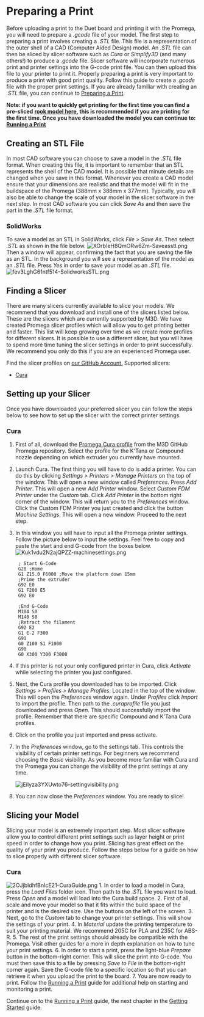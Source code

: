 # Preparing a Print

Before uploading a print to the Duet board and printing it with the Promega, you will need to prepare a _.gcode_ file of your model. The first step to preparing a print involves creating a _.STL_ file. This file is a representation of the outer shell of a CAD \(Computer Aided Design\) model. An _.STL_ file can then be sliced by slicer software such as _Cura_ or _Simplify3D_ \(and many others!\) to produce a _.gcode_ file. Slicer software will incorporate numerous print and printer settings into the G-code print file. You can then upload this file to your printer to print it. Properly preparing a print is very important to produce a print with good print quality. Follow this guide to create a _.gcode_ file with the proper print settings. If you are already familiar with creating an _.STL_ file, you can continue to [Preparing a Print](http://promega.printm3d.com/books/user-manual/page/preparing-a-print#bkmrk-cura-0).

**Note: if you want to quickly get printing for the first time you can find a pre-sliced** [**rook model here**](https://drive.google.com/open?id=1PK1snlv7iPuX1XC8wjrwxUQiDmN8HcHH)**, this is recommended if you are printing for the first time. Once you have downloaded the model you can continue to:** [**Running a Print**](http://promega.printm3d.com/books/user-manual/page/running-a-print)

## Creating an STL File

In most CAD software you can choose to save a model in the _.STL_ file format. When creating this file, it is important to remember that an STL represents the shell of the CAD model. It is possible that minute details are changed when you save in this format. Whenever you create a CAD model ensure that your dimensions are realistic and that the model will fit in the buildspace of the Promega \(388mm x 388mm x 377mm\). Typically, you will also be able to change the scale of your model in the slicer software in the next step. In most CAD software you can click _Save As_ and then save the part in the _.STL_ file format.

### SolidWorks

To save a model as an STL in SolidWorks, click _File &gt; Save As_. Then select _.STL_ as shown in the file below. ![XOrbIeH8QmORw6Zm-Saveasstl.png](../.gitbook/assets/xorbieh8qmorw6zm-saveasstl.png) Then a window will appear, confirming the fact that you are saving the file as an STL. In the background you will see a representation of the model as an _.STL_ file. Press _Yes_ in order to save your model as an _.STL_ file. ![fev3LghG61ntf514-SolidworksSTL.png](../.gitbook/assets/fev3lghg61ntf514-solidworksstl.png)

## Finding a Slicer

There are many slicers currently available to slice your models. We recommend that you download and install one of the slicers listed below. These are the slicers which are currently supported by M3D. We have created Promega slicer profiles which will allow you to get printing better and faster. This list will keep growing over time as we create more profiles for different slicers. It is possible to use a different slicer, but you will have to spend more time tuning the slicer settings in order to print successfully. We recommend you only do this if you are an experienced Promega user.

Find the slicer profiles on [our GitHub Account.](https://github.com/PrintM3D/Promega) Supported slicers:

* [Cura](https://ultimaker.com/en/products/ultimaker-cura-software)

## Setting up your Slicer

Once you have downloaded your preferred slicer you can follow the steps below to see how to set up the slicer with the correct printer settings.

### Cura

1. First of all, download the [Promega Cura profile](https://github.com/PrintM3D/Promega/tree/devel/Cura%20Profiles/Compound) from the M3D GitHub Promega repository. Select the profile for the K'Tana or Compound nozzle depending on which extruder you currently have mounted.
2. Launch Cura. The first thing you will have to do is add a printer. You can do this by clicking _Settings &gt; Printers &gt; Manage Printers_ on the top of the window. This will open a new window called _Preferences_. Press _Add Printer_. This will open a new _Add Printer_ window. Select _Custom FDM Printer_ under the _Custom_ tab. Click _Add Printer_ in the bottom right corner of the window. This will return you to the _Preferences_ window. Click the Custom FDM Printer you just created and click the button _Machine Settings_. This will open a new window. Proceed to the next step.
3. In this window you will have to input all the Promega printer settings. Follow the picture below to input the settings. Feel free to copy and paste the start and end G-code from the boxes below. ![Kuk1vdu2N2ajQPZZ-machinesettings.png](../.gitbook/assets/kuk1vdu2n2ajqpzz-machinesettings.png)

   ```text
    ; Start G-Code
    G28 ;Home
    G1 Z15.0 F6000 ;Move the platform down 15mm
    ;Prime the extruder
    G92 E0
    G1 F200 E5
    G92 E0
   ```

   ```text
    ;End G-Code
    M104 S0
    M140 S0
    ;Retract the filament
    G92 E2
    G1 E-2 F300
    G91
    G0 Z100 S1 F1000
    G90
    G0 X300 Y300 F3000
   ```

4. If this printer is not your only configured printer in Cura, click _Activate_ while selecting the printer you just configured.
5. Next, the Cura profile you downloaded has to be imported. Click _Settings &gt; Profiles &gt; Manage Profiles_. Located in the top of the window. This will open the _Preferences_ window again. Under _Profiles_ click _Import_ to import the profile. Then path to the _.curaprofile_ file you just downloaded and press _Open_. This should successfully import the profile. Remember that there are specific Compound and K'Tana Cura profiles. 
6. Click on the profile you just imported and press activate.
7. In the _Preferences_ window, go to the settings tab. This controls the visibility of certain printer settings. For beginners we recommend choosing the _Basic_ visibility. As you become more familiar with Cura and the Promega you can change the visibility of the print settings at any time.

   ![jEiIyza3YXUwto76-settingvisibility.png](../.gitbook/assets/jeiiyza3yxuwto76-settingvisibility.png)

8. You can now close the _Preferences_ window. You are ready to slice!

## Slicing your Model

Slicing your model is an extremely important step. Most slicer software allow you to control different print settings such as layer height or print speed in order to change how you print. Slicing has great effect on the quality of your print you produce. Follow the steps below for a guide on how to slice properly with different slicer software.

### Cura

![2OJjbIdhfBnIcE21-CuraGuide.png](../.gitbook/assets/2ojjbidhfbnice21-curaguide.png) 1. In order to load a model in Cura, press the _Load Files_ folder icon. Then path to the _.STL_ file you want to load. Press _Open_ and a model will load into the Cura build space. 2. First of all, scale and move your model so that it fits within the build space of the printer and is the desired size. Use the buttons on the left of the screen. 3. Next, go to the _Custom_ tab to change your printer settings. This will show the settings of your print. 4. In _Material_ update the printing temperature to suit your printing material. We recommend 205C for PLA and 235C for ABS-R. 5. The rest of the print settings should already be compatible with the Promega. Visit other guides for a more in depth explanation on how to tune your print settings. 6. In order to start a print, press the light-blue _Prepare_ button in the bottom-right corner. This will slice the print into G-code. You must then save this to a file by pressing _Save to File_ in the bottom-right corner again. Save the G-code file to a specific location so that you can retrieve it when you upload the print to the board. 7. You are now ready to print. Follow the [Running a Print](http://promega.printm3d.com/books/user-manual/page/running-a-print) guide for additional help on starting and monitoring a print.

Continue on to the [Running a Print](http://promega.printm3d.com/books/user-manual/page/running-a-print) guide, the next chapter in the [Getting Started](http://promega.printm3d.com/books/user-manual/chapter/getting-started) guide.

